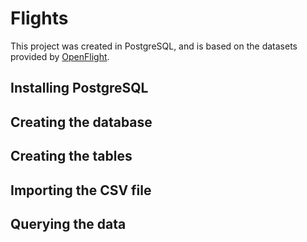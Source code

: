 # Flights

This project was created in PostgreSQL, and is based on the datasets provided by [OpenFlight](https://openflights.org/data).

## Installing PostgreSQL


## Creating the database


## Creating the tables


## Importing the CSV file


## Querying the data
